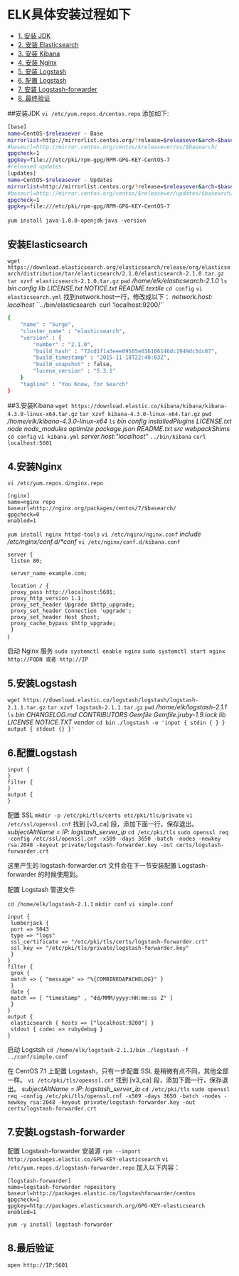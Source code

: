 # ELK具体安装过程如下

* [1. 安装 JDK](#1.安装JDK)
* [2. 安装 Elasticsearch](#2.安装Elasticsearch)
* [3. 安装 Kibana](#3.安装Kibana)
* [4. 安装 Nginx](#4.安装Nginx)
* [5. 安装 Logstash](#5.安装Logstash)
* [6. 配置 Logstash](#6.配置Logstash)
* [7. 安装 Logstash-forwarder](#7.安装Logstash-forwarder)
* [8. 最终验证](#8.最终验证)

##安装JDK
`vi /etc/yum.repos.d/centos.repo` 添加如下:
```bash
[base]
name=CentOS-$releasever - Base
mirrorlist=http://mirrorlist.centos.org/?release=$releasever&arch=$basearch&repo=os&infra=$infra
#baseurl=http://mirror.centos.org/centos/$releasever/os/$basearch/
gpgcheck=1
gpgkey=file:///etc/pki/rpm-gpg/RPM-GPG-KEY-CentOS-7
#released updates
[updates]
name=CentOS-$releasever - Updates
mirrorlist=http://mirrorlist.centos.org/?release=$releasever&arch=$basearch&repo=updates&infra=$infra
#baseurl=http://mirror.centos.org/centos/$releasever/updates/$basearch/
gpgcheck=1
gpgkey=file:///etc/pki/rpm-gpg/RPM-GPG-KEY-CentOS-7
```
`yum install java-1.8.0-openjdk`
`java -version`

## 安装Elasticsearch
`wget https://download.elasticsearch.org/elasticsearch/release/org/elasticsearch/distribution/tar/elasticsearch/2.1.0/elasticsearch-2.1.0.tar.gz`
`tar xzvf elasticsearch-2.1.0.tar.gz`
`pwd`
_/home/elk/elasticsearch-2.1.0_
`ls`
_bin config lib LICENSE.txt NOTICE.txt README.textile_
`cd config`
`vi elasticsearch.yml`
找到network.host一行，修改成以下：
_network.host: localhost_
``../bin/elasticsearch`
`curl 'localhost:9200/'`
```bash
{
    "name" : "Surge",
    "cluster_name" : "elasticsearch",
    "version" : {
        "number" : "2.1.0",
        "build_hash" : "72cd1f1a3eee09505e036106146dc1949dc5dc87",
        "build_timestamp" : "2015-11-18T22:40:03Z",
        "build_snapshot" : false,
        "lucene_version" : "5.3.1"
    }
    "tagline" : "You Know, for Search"
}
```

##3.安装Kibana
`wget https://download.elastic.co/kibana/kibana/kibana-4.3.0-linux-x64.tar.gz`
`tar xzvf kibana-4.3.0-linux-x64.tar.gz`
`pwd`
_/home/elk/kibana-4.3.0-linux-x64_
`ls`
_bin config installedPlugins LICENSE.txt node node_modules optimize package.json README.txt src webpackShims_
`cd config`
`vi kibana.yml`
_server.host:"localhost”_
`../bin/kibana`
`curl localhost:5601`

## 4.安装Nginx
`vi /etc/yum.repos.d/nginx.repo`
```
[nginx]
name=nginx repo
baseurl=http://nginx.org/packages/centos/7/$basearch/
gpgcheck=0
enabled=1
```
`yum install nginx httpd-tools`
`vi /etc/nginx/nginx.conf`
_include /etc/nginx/conf.d/*conf_
`vi /etc/nginx/conf.d/kibana.conf`
```log
server {
 listen 80;

 server_name example.com;

 location / {
 proxy_pass http://localhost:5601;
 proxy_http_version 1.1;
 proxy_set_header Upgrade $http_upgrade;
 proxy_set_header Connection 'upgrade';
 proxy_set_header Host $host;
 proxy_cache_bypass $http_upgrade;
 }
｝
```
启动 Nginx 服务
`sudo systemctl enable nginx`
`sudo systemctl start nginx`
`http://FQDN 或者 http://IP`

## 5.安装Logstash
`wget https://download.elastic.co/logstash/logstash/logstash-2.1.1.tar.gz`
`tar xzvf logstash-2.1.1.tar.gz`
`pwd`
_/home/elk/logstash-2.1.1_
`ls`
_bin CHANGELOG.md CONTRIBUTORS Gemfile Gemfile.jruby-1.9.lock lib LICENSE NOTICE.TXT vendor_
`cd bin`
`./logstash -e 'input { stdin { } } output { stdout {} }'`

## 6.配置Logstash
```log
input {
}
filter {
}
output {
}
```

配置 SSL
`mkdir -p /etc/pki/tls/certs etc/pki/tls/private`
`vi /etc/ssl/openssl.cnf`
找到 [v3_ca] 段，添加下面一行，保存退出。
_subjectAltName = IP: logstash_server_ip_
`cd /etc/pki/tls`
`sudo openssl req -config /etc/ssl/openssl.cnf -x509 -days 3650 -batch -nodes -newkey rsa:2048 -keyout
         private/logstash-forwarder.key -out certs/logstash-forwarder.crt`

这里产生的 logstash-forwarder.crt 文件会在下一节安装配置 Logstash-forwarder 的时候使用到。

配置 Logstash 管道文件

`cd /home/elk/logstash-2.1.1`
`mkdir conf`
`vi simple.conf`
```log
input {
 lumberjack {
 port => 5043
 type => "logs"
 ssl_certificate => "/etc/pki/tls/certs/logstash-forwarder.crt"
 ssl_key => "/etc/pki/tls/private/logstash-forwarder.key"
 }
}
filter {
 grok {
 match => { "message" => "%{COMBINEDAPACHELOG}" }
 }
 date {
 match => [ "timestamp" , "dd/MMM/yyyy:HH:mm:ss Z" ]
 }
}
output {
 elasticsearch { hosts => ["localhost:9200"] }
 stdout { codec => rubydebug }
}
```
启动 Logstsh
`cd /home/elk/logstash-2.1.1/bin`
`./logstash -f ../conf/simple.conf`


在 CentOS 7.1 上配置 Logstash，只有一步配置 SSL 是稍微有点不同，其他全部一样。
`vi /etc/pki/tls/openssl.cnf`
找到 [v3_ca] 段，添加下面一行，保存退出。
_subjectAltName = IP: logstash_server_ip_
`cd /etc/pki/tls`
`sudo openssl req -config /etc/pki/tls/openssl.cnf -x509 -days 3650 -batch -nodes -newkey
         rsa:2048 -keyout private/logstash-forwarder.key -out certs/logstash-forwarder.crt`

## 7.安装Logstash-forwarder
配置 Logstash-forwarder 安装源
`rpm --import http://packages.elastic.co/GPG-KEY-elasticsearch`
`vi /etc/yum.repos.d/logstash-forwarder.repo`
加入以下内容：
```log
[logstash-forwarder]
name=logstash-forwarder repository
baseurl=http://packages.elastic.co/logstashforwarder/centos
gpgcheck=1
gpgkey=http://packages.elasticsearch.org/GPG-KEY-elasticsearch
enabled=1
```
`yum -y install logstash-forwarder`

## 8.最后验证
`open http://IP:5601`





